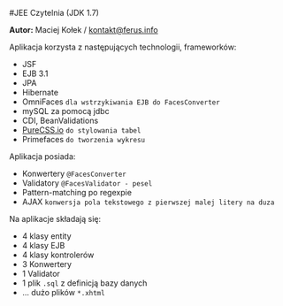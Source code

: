 #JEE Czytelnia (JDK 1.7)

**Autor:** Maciej Kołek / kontakt@ferus.info

Aplikacja korzysta z następujących technologii, frameworków:

* JSF
* EJB 3.1
* JPA
* Hibernate
* OmniFaces `dla wstrzykiwania EJB do FacesConverter`
* mySQL za pomocą jdbc
* CDI, BeanValidations
* [PureCSS.io](http://purecss.io) `do stylowania tabel`
* Primefaces `do tworzenia wykresu`

Aplikacja posiada:

* Konwertery `@FacesConverter`
* Validatory `@FacesValidator - pesel`
* Pattern-matching po regexpie
* AJAX `konwersja pola tekstowego z pierwszej malej litery na duza`

Na aplikacje składają się:

* 4 klasy entity
* 4 klasy EJB
* 4 klasy kontrolerów
* 3 Konwertery
* 1 Validator
* 1 plik `.sql` z definicją bazy danych
* ... dużo plików `*.xhtml`
